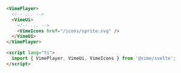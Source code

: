 ```html {5,10} title="example.svelte"
<VimePlayer>
  <!-- ... -->
  <VimeUi>
    <!-- ... -->
    <VimeIcons href="/icons/sprite.svg" />
  </VimeUi>
</VimePlayer>

<script lang="ts">
  import { VimePlayer, VimeUi, VimeIcons } from '@vime/svelte';
</script>
```
